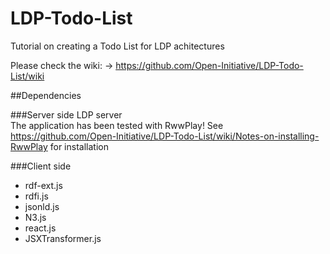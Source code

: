 # LDP-Todo-List
Tutorial on creating a Todo List for LDP achitectures

Please check the wiki:
-> https://github.com/Open-Initiative/LDP-Todo-List/wiki

##Dependencies

###Server side
LDP server  
The application has been tested with RwwPlay!
See https://github.com/Open-Initiative/LDP-Todo-List/wiki/Notes-on-installing-RwwPlay for installation

###Client side
* rdf-ext.js
* rdfi.js
* jsonld.js
* N3.js
* react.js
* JSXTransformer.js
